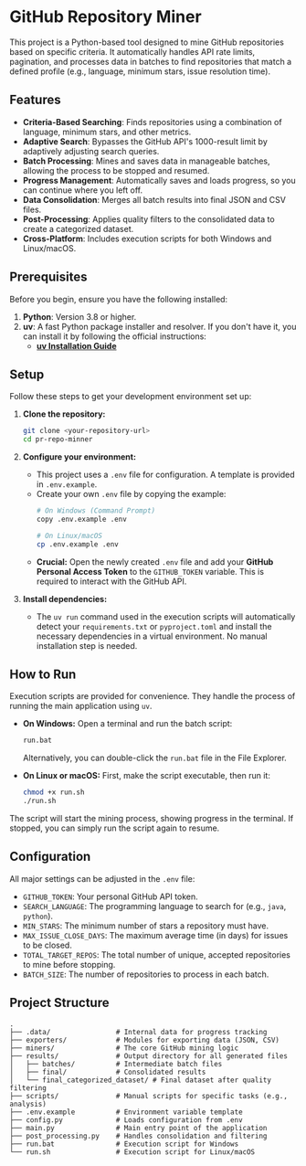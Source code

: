 # GitHub Repository Miner

This project is a Python-based tool designed to mine GitHub repositories based on specific criteria. It automatically handles API rate limits, pagination, and processes data in batches to find repositories that match a defined profile (e.g., language, minimum stars, issue resolution time).

## Features

- **Criteria-Based Searching**: Finds repositories using a combination of language, minimum stars, and other metrics.
- **Adaptive Search**: Bypasses the GitHub API's 1000-result limit by adaptively adjusting search queries.
- **Batch Processing**: Mines and saves data in manageable batches, allowing the process to be stopped and resumed.
- **Progress Management**: Automatically saves and loads progress, so you can continue where you left off.
- **Data Consolidation**: Merges all batch results into final JSON and CSV files.
- **Post-Processing**: Applies quality filters to the consolidated data to create a categorized dataset.
- **Cross-Platform**: Includes execution scripts for both Windows and Linux/macOS.

## Prerequisites

Before you begin, ensure you have the following installed:

1.  **Python**: Version 3.8 or higher.
2.  **uv**: A fast Python package installer and resolver. If you don't have it, you can install it by following the official instructions:
    - **[uv Installation Guide](https://docs.astral.sh/uv/getting-started/installation/)**

## Setup

Follow these steps to get your development environment set up:

1.  **Clone the repository:**
    ```sh
    git clone <your-repository-url>
    cd pr-repo-minner
    ```

2.  **Configure your environment:**
    - This project uses a `.env` file for configuration. A template is provided in `.env.example`.
    - Create your own `.env` file by copying the example:
      ```sh
      # On Windows (Command Prompt)
      copy .env.example .env

      # On Linux/macOS
      cp .env.example .env
      ```
    - **Crucial:** Open the newly created `.env` file and add your **GitHub Personal Access Token** to the `GITHUB_TOKEN` variable. This is required to interact with the GitHub API.

3.  **Install dependencies:**
    - The `uv run` command used in the execution scripts will automatically detect your `requirements.txt` or `pyproject.toml` and install the necessary dependencies in a virtual environment. No manual installation step is needed.

## How to Run

Execution scripts are provided for convenience. They handle the process of running the main application using `uv`.

-   **On Windows:**
    Open a terminal and run the batch script:
    ```sh
    run.bat
    ```
    Alternatively, you can double-click the `run.bat` file in the File Explorer.

-   **On Linux or macOS:**
    First, make the script executable, then run it:
    ```sh
    chmod +x run.sh
    ./run.sh
    ```

The script will start the mining process, showing progress in the terminal. If stopped, you can simply run the script again to resume.

## Configuration

All major settings can be adjusted in the `.env` file:

-   `GITHUB_TOKEN`: Your personal GitHub API token.
-   `SEARCH_LANGUAGE`: The programming language to search for (e.g., `java`, `python`).
-   `MIN_STARS`: The minimum number of stars a repository must have.
-   `MAX_ISSUE_CLOSE_DAYS`: The maximum average time (in days) for issues to be closed.
-   `TOTAL_TARGET_REPOS`: The total number of unique, accepted repositories to mine before stopping.
-   `BATCH_SIZE`: The number of repositories to process in each batch.

## Project Structure

```
.
├── .data/                # Internal data for progress tracking
├── exporters/            # Modules for exporting data (JSON, CSV)
├── miners/               # The core GitHub mining logic
├── results/              # Output directory for all generated files
│   ├── batches/          # Intermediate batch files
│   ├── final/            # Consolidated results
│   └── final_categorized_dataset/ # Final dataset after quality filtering
├── scripts/              # Manual scripts for specific tasks (e.g., analysis)
├── .env.example          # Environment variable template
├── config.py             # Loads configuration from .env
├── main.py               # Main entry point of the application
├── post_processing.py    # Handles consolidation and filtering
├── run.bat               # Execution script for Windows
└── run.sh                # Execution script for Linux/macOS
```